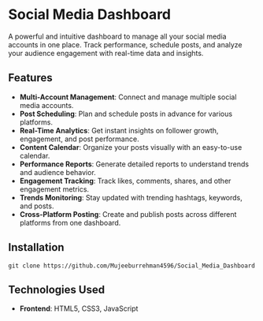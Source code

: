 # Social Media Dashboard

A powerful and intuitive dashboard to manage all your social media accounts in one place. Track performance, schedule posts, and analyze your audience engagement with real-time data and insights.

## Features

- **Multi-Account Management**: Connect and manage multiple social media accounts.
- **Post Scheduling**: Plan and schedule posts in advance for various platforms.
- **Real-Time Analytics**: Get instant insights on follower growth, engagement, and post performance.
- **Content Calendar**: Organize your posts visually with an easy-to-use calendar.
- **Performance Reports**: Generate detailed reports to understand trends and audience behavior.
- **Engagement Tracking**: Track likes, comments, shares, and other engagement metrics.
- **Trends Monitoring**: Stay updated with trending hashtags, keywords, and posts.
- **Cross-Platform Posting**: Create and publish posts across different platforms from one dashboard.

## Installation

    git clone https://github.com/Mujeeburrehman4596/Social_Media_Dashboard



## Technologies Used

- **Frontend**: HTML5, CSS3, JavaScript





